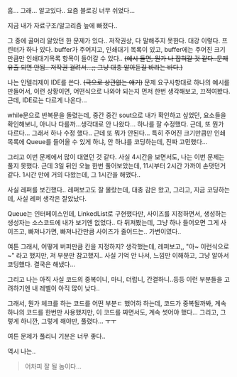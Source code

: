 흠...
그래...
알고있다..
요즘 블로깅 너무 쉬었다...

지금 내가 자료구조/알고리즘 늪에 빠졌다..

그 중에 골머리 앓았던 한 문제가 있다.. 저작권상, 다 말해주지 못한다.
대강 이렇다. 
프린터가 하나 있다. buffer가 주어지고, 인쇄대기 목록이 있고, buffer에는 주어진 크기만큼만 인쇄대기목록 항목이 들어갈 수 있다.. 
~~(예시 들면, 뭔가 나 잡혀갈 것 같다..문제 유출 되면 안됨.. 저작권 걸려서...;; 그냥 대충 알아듣길 바라는 바다.)~~

나는 인텔리제이 IDE를 쓴다. ~~(극으로 상관없는 얘기)~~ 문제 요구사항대로 하나의 예시를 만들어서, 이런 상황이면, 어떤식으로 나와야 되는지 먼저 한번 생각해보고, 끄적여봤다. 근데, IDE로는 다르게 나온다...

while문으로 반복문을 돌렸는데, 중간 중간 sout으로 내가 확인하고 싶었던, 요소들을 확인해보니, 아니나 다를까...생각대로 안 나왔다...
하나를 잘 수정했다. 근데, 또 뭔가 다르다... 그래서 하나 수정 했다.. 근데 또 뭐가 안된다... 특히 주어진 크기만큼만 인쇄목록에 Queue를 들어올 수 있게 하냐, 안 하냐를 코딩하는데, 진짜 고민했다...

그리고 이번 문제에서 많이 대였던 것 같다. 사실 4시간을 보면서도, 나는 이번 문제는 풀지 못했다. 근데 3일 뒤인 오늘 한번 풀어보았는데, 11시부터 2시간 가까이 손댓던거 같다. 1시간 만에 거의 다왔는데, 그 1시간을 해맸다.. 

사실 레퍼를 보긴했다.. 레퍼보고도 잘 몰랐는데, 대충 감은 왔고, 그리고, 지금 코딩하는데, 사실 레퍼 생각은 잘았났다.

Queue는 인터페이스인데, LinkedList로 구현했다만, 사이즈를 지정하면서, 생성하는 생성자는 소스코드에 내가 보기엔 없었다.. 
다 뒤져봤는데, 그냥 하나 들어오면 그게 사이즈고, 빠져나가면, 빠져나간만큼 사이즈가 줄어드는.. 가변이였다..

여튼 그래서, 어떻게 버퍼만큼 칸을 지정하지? 생각했는데, 레퍼보고,, "아~ 이런식으로~" 라고 했지만, 저 부분만 참고했지.. 사실 기억 안 나서, 느낌만 이해하고, 그냥 알아서 코딩했다. 결국은 해냈다...

그리고 나는 아직 사실 코드의 중복이니, 마니, 더럽니, 간결하니..등등 
이런 부분들을 고려하기엔 내 레벨이 아직 많이 낮다..

그래서,
뭔가 체크를 하는 코드를 어떤 부분ㄷ 했어햐 하는데, 코드가 중복될까봐, 계속 하나의 코드를 한번만 사용했지만, 이 코드를 짜면서도, 계속 썻어야 했다... 그리고, 그렇게 하니깐, 그렇게 해야만, 풀렸다...
ㅜㅜ

여튼 문제가 풀리니 기분은 너무 좋다..

역시 나는..
> 어차피 잘 될 놈이다...


